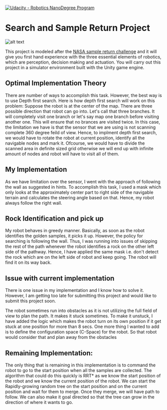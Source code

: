 [//]: # (Image References)
[image_0]: ./misc/rover_image.jpg
[![Udacity - Robotics NanoDegree Program](https://s3-us-west-1.amazonaws.com/udacity-robotics/Extra+Images/RoboND_flag.png)](https://www.udacity.com/robotics)
# Search and Sample Return Project


![alt text][image_0] 

This project is modeled after the [NASA sample return challenge](https://www.nasa.gov/directorates/spacetech/centennial_challenges/sample_return_robot/index.html) and it will give you first hand experience with the three essential elements of robotics, which are perception, decision making and actuation.  You will carry out this project in a simulator environment built with the Unity game engine.  

## Optimal Implementation Theory
There are number of ways to accomplish this task. However, the best way  is to use Depth first search. Here is how depth first search will work on this problem: Suppose the robot is at the center of the map. There are three possible direction that robot can go into. Let's call that three branches. It will completely visit one branch or let's say map one branch before visiting another one. This will ensure that no brances are visited twice. In this case, the limitation we have is that the sensor that we are using is not scanning complete 360 degree feild of view. Hence, to implment depth first search, we would have to rotate the robot at current position, identify all the navigable nodes and mark it. Ofcourse, we would have to divide the scanned area in definite sized grid otherwise we will end up with infinite amount of nodes and robot will have to visit all of them.

## My Implementation
As we have limitation over the sensor, I went with the approach of following the wall as suggested in hints. To accomplish this task, I used a mask which only looks at the approximately center part to right side of the navigable terrain and calculates the steering angle based on that. Hence, my robot always follow the right wall.

## Rock Identification and pick up
My robot behaves in greedy manner. Basically, as soon as the robot identifies the golden samples, it picks it up. However, the policy for searching is following the wall. Thus, I was running into issues of skipping the rest of the path whenever the robot identifies a rock on the other left side of the pathway. Hence, I have applied the same mask i.e. don't detect the rock which are on the left side of robot and keep going. The robot will find it on its way back.

## Issue with current implementation
There is one issue in my implementation and I know how to solve it. However, I am getting too late for submitting this project and would like to submit this project soon.

The robot sometimes run into obstacles as it is not utilizing the full field of view to plan the path. It makes it stuck sometimes. To make it unstuck, I have added the logic which makes the robot turn on its own position if it get stuck at one position for more than 8 secs. One more thing I wanted to add is to define the configuration space (C-Space) for the robot. So that robot would consider that and plan away from the obstacles

## Remaining Implementation:
The only thing that is remaining in this implementation is to command the robot to go to the start position when all the samples are collected. The algorithm that could do this quickly is RRT* as we know the start position of the robot and we know the current position of the robot. We can start the Rapidly-growing random tree on the start position and on the current position and wait for them to merge. Once they merge, we will have path to follow. We can also make it goal directed so that the tree can grow in the direction of where it wants to go.



